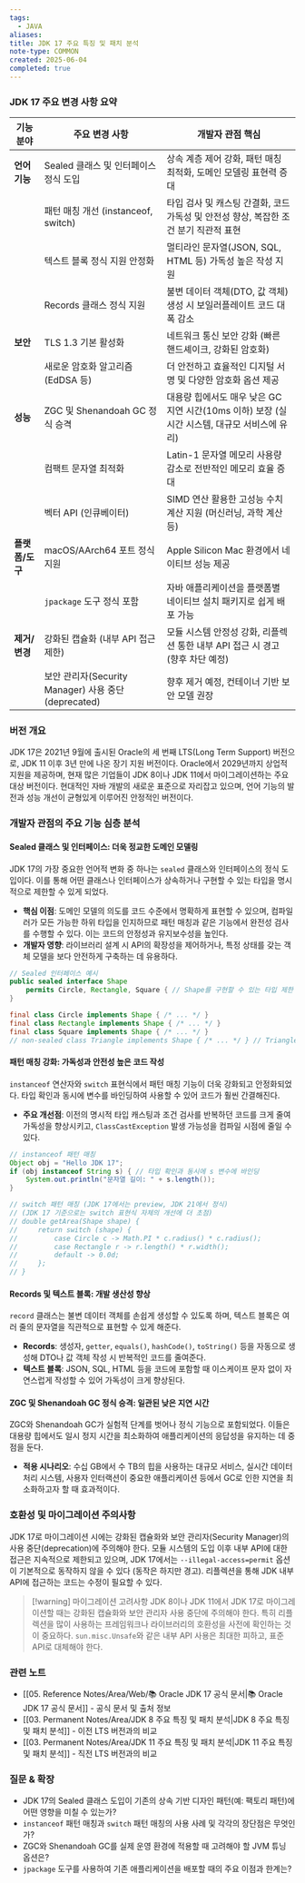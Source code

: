 ```yaml
---
tags:
  - JAVA
aliases: 
title: JDK 17 주요 특징 및 패치 분석
note-type: COMMON
created: 2025-06-04
completed: true
---
```


### JDK 17 주요 변경 사항 요약

| 기능 분야        | 주요 변경 사항                                  | 개발자 관점 핵심                                                                      |
| ---------------- | ----------------------------------------------- | ----------------------------------------------------------------------------------- |
| **언어 기능**      | Sealed 클래스 및 인터페이스 정식 도입             | 상속 계층 제어 강화, 패턴 매칭 최적화, 도메인 모델링 표현력 증대                                 |
|                  | 패턴 매칭 개선 (instanceof, switch)             | 타입 검사 및 캐스팅 간결화, 코드 가독성 및 안전성 향상, 복잡한 조건 분기 직관적 표현                     |
|                  | 텍스트 블록 정식 지원 안정화                      | 멀티라인 문자열(JSON, SQL, HTML 등) 가독성 높은 작성 지원                                       |
|                  | Records 클래스 정식 지원                        | 불변 데이터 객체(DTO, 값 객체) 생성 시 보일러플레이트 코드 대폭 감소                                |
| **보안**         | TLS 1.3 기본 활성화                             | 네트워크 통신 보안 강화 (빠른 핸드셰이크, 강화된 암호화)                                        |
|                  | 새로운 암호화 알고리즘 (EdDSA 등)               | 더 안전하고 효율적인 디지털 서명 및 다양한 암호화 옵션 제공                                     |
| **성능**         | ZGC 및 Shenandoah GC 정식 승격                  | 대용량 힙에서도 매우 낮은 GC 지연 시간(10ms 이하) 보장 (실시간 시스템, 대규모 서비스에 유리)        |
|                  | 컴팩트 문자열 최적화                            | Latin-1 문자열 메모리 사용량 감소로 전반적인 메모리 효율 증대                                     |
|                  | 벡터 API (인큐베이터)                           | SIMD 연산 활용한 고성능 수치 계산 지원 (머신러닝, 과학 계산 등)                                  |
| **플랫폼/도구**  | macOS/AArch64 포트 정식 지원                    | Apple Silicon Mac 환경에서 네이티브 성능 제공                                                 |
|                  | `jpackage` 도구 정식 포함                       | 자바 애플리케이션을 플랫폼별 네이티브 설치 패키지로 쉽게 배포 가능                                   |
| **제거/변경**    | 강화된 캡슐화 (내부 API 접근 제한)              | 모듈 시스템 안정성 강화, 리플렉션 통한 내부 API 접근 시 경고 (향후 차단 예정)                         |
|                  | 보안 관리자(Security Manager) 사용 중단(deprecated) | 향후 제거 예정, 컨테이너 기반 보안 모델 권장                                                    |

### 버전 개요

JDK 17은 2021년 9월에 출시된 Oracle의 세 번째 LTS(Long Term Support) 버전으로, JDK 11 이후 3년 만에 나온 장기 지원 버전이다. Oracle에서 2029년까지 상업적 지원을 제공하며, 현재 많은 기업들이 JDK 8이나 JDK 11에서 마이그레이션하는 주요 대상 버전이다. 현대적인 자바 개발의 새로운 표준으로 자리잡고 있으며, 언어 기능의 발전과 성능 개선이 균형있게 이루어진 안정적인 버전이다.

### 개발자 관점의 주요 기능 심층 분석

#### Sealed 클래스 및 인터페이스: 더욱 정교한 도메인 모델링

JDK 17의 가장 중요한 언어적 변화 중 하나는 `sealed` 클래스와 인터페이스의 정식 도입이다. 이를 통해 어떤 클래스나 인터페이스가 상속하거나 구현할 수 있는 타입을 명시적으로 제한할 수 있게 되었다.

*   **핵심 이점**: 도메인 모델의 의도를 코드 수준에서 명확하게 표현할 수 있으며, 컴파일러가 모든 가능한 하위 타입을 인지하므로 패턴 매칭과 같은 기능에서 완전성 검사를 수행할 수 있다. 이는 코드의 안정성과 유지보수성을 높인다.
*   **개발자 영향**: 라이브러리 설계 시 API의 확장성을 제어하거나, 특정 상태를 갖는 객체 모델을 보다 안전하게 구축하는 데 유용하다.

```java
// Sealed 인터페이스 예시
public sealed interface Shape
    permits Circle, Rectangle, Square { // Shape를 구현할 수 있는 타입 제한
}

final class Circle implements Shape { /* ... */ }
final class Rectangle implements Shape { /* ... */ }
final class Square implements Shape { /* ... */ }
// non-sealed class Triangle implements Shape { /* ... */ } // Triangle은 Shape를 자유롭게 확장 가능
```

#### 패턴 매칭 강화: 가독성과 안전성 높은 코드 작성

`instanceof` 연산자와 `switch` 표현식에서 패턴 매칭 기능이 더욱 강화되고 안정화되었다. 타입 확인과 동시에 변수를 바인딩하여 사용할 수 있어 코드가 훨씬 간결해진다.

*   **주요 개선점**: 이전의 명시적 타입 캐스팅과 조건 검사를 반복하던 코드를 크게 줄여 가독성을 향상시키고, `ClassCastException` 발생 가능성을 컴파일 시점에 줄일 수 있다.

```java
// instanceof 패턴 매칭
Object obj = "Hello JDK 17";
if (obj instanceof String s) { // 타입 확인과 동시에 s 변수에 바인딩
    System.out.println("문자열 길이: " + s.length());
}

// switch 패턴 매칭 (JDK 17에서는 preview, JDK 21에서 정식)
// (JDK 17 기준으로는 switch 표현식 자체의 개선에 더 초점)
// double getArea(Shape shape) {
//     return switch (shape) {
//         case Circle c -> Math.PI * c.radius() * c.radius();
//         case Rectangle r -> r.length() * r.width();
//         default -> 0.0d;
//     };
// }
```

#### Records 및 텍스트 블록: 개발 생산성 향상

`record` 클래스는 불변 데이터 객체를 손쉽게 생성할 수 있도록 하며, 텍스트 블록은 여러 줄의 문자열을 직관적으로 표현할 수 있게 해준다.

*   **Records**: 생성자, `getter`, `equals()`, `hashCode()`, `toString()` 등을 자동으로 생성해 DTO나 값 객체 작성 시 반복적인 코드를 줄여준다.
*   **텍스트 블록**: JSON, SQL, HTML 등을 코드에 포함할 때 이스케이프 문자 없이 자연스럽게 작성할 수 있어 가독성이 크게 향상된다.

#### ZGC 및 Shenandoah GC 정식 승격: 일관된 낮은 지연 시간

ZGC와 Shenandoah GC가 실험적 단계를 벗어나 정식 기능으로 포함되었다. 이들은 대용량 힙에서도 일시 정지 시간을 최소화하여 애플리케이션의 응답성을 유지하는 데 중점을 둔다.

*   **적용 시나리오**: 수십 GB에서 수 TB의 힙을 사용하는 대규모 서비스, 실시간 데이터 처리 시스템, 사용자 인터랙션이 중요한 애플리케이션 등에서 GC로 인한 지연을 최소화하고자 할 때 효과적이다.

### 호환성 및 마이그레이션 주의사항

JDK 17로 마이그레이션 시에는 강화된 캡슐화와 보안 관리자(Security Manager)의 사용 중단(deprecation)에 주의해야 한다. 모듈 시스템의 도입 이후 내부 API에 대한 접근은 지속적으로 제한되고 있으며, JDK 17에서는 `--illegal-access=permit` 옵션이 기본적으로 동작하지 않을 수 있다 (동작은 하지만 경고). 리플렉션을 통해 JDK 내부 API에 접근하는 코드는 수정이 필요할 수 있다.

> [!warning] 마이그레이션 고려사항
> JDK 8이나 JDK 11에서 JDK 17로 마이그레이션할 때는 강화된 캡슐화와 보안 관리자 사용 중단에 주의해야 한다. 특히 리플렉션을 많이 사용하는 프레임워크나 라이브러리의 호환성을 사전에 확인하는 것이 중요하다. `sun.misc.Unsafe`와 같은 내부 API 사용은 최대한 피하고, 표준 API로 대체해야 한다.

### 관련 노트

- [[05. Reference Notes/Area/Web/📚 Oracle JDK 17 공식 문서|📚 Oracle JDK 17 공식 문서]] - 공식 문서 및 출처 정보
- [[03. Permanent Notes/Area/JDK 8 주요 특징 및 패치 분석|JDK 8 주요 특징 및 패치 분석]] - 이전 LTS 버전과의 비교
- [[03. Permanent Notes/Area/JDK 11 주요 특징 및 패치 분석|JDK 11 주요 특징 및 패치 분석]] - 직전 LTS 버전과의 비교

### 질문 & 확장

- JDK 17의 Sealed 클래스 도입이 기존의 상속 기반 디자인 패턴(예: 팩토리 패턴)에 어떤 영향을 미칠 수 있는가?
- `instanceof` 패턴 매칭과 `switch` 패턴 매칭의 사용 사례 및 각각의 장단점은 무엇인가?
- ZGC와 Shenandoah GC를 실제 운영 환경에 적용할 때 고려해야 할 JVM 튜닝 옵션은?
- `jpackage` 도구를 사용하여 기존 애플리케이션을 배포할 때의 주요 이점과 한계는? 